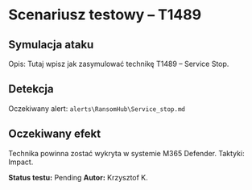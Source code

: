 # Scenariusz testowy – T1489

## Symulacja ataku

Opis: Tutaj wpisz jak zasymulować technikę T1489 – Service Stop.

## Detekcja

Oczekiwany alert: `alerts\RansomHub\Service_stop.md`

## Oczekiwany efekt

Technika powinna zostać wykryta w systemie M365 Defender. Taktyki: Impact.

**Status testu:** Pending
**Autor:** Krzysztof K.
